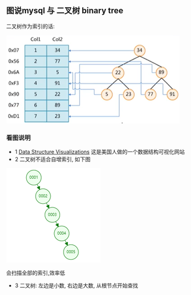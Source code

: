 ## 图说mysql 与 二叉树 binary tree

二叉树作为索引的话:

![binary tree](/pic/mysql/binary-tree.png)

### 看图说明

- 1 [Data Structure Visualizations](https://www.cs.usfca.edu/~galles/visualization/Algorithms.html) 这是美国人做的一个数据结构可视化网站
- 2 二叉树不适合自增索引, 如下图

![auto increment](/pic/mysql/binary-tree-auto-increment.png)

会扫描全部的索引,效率低

- 3 二叉树: 左边是小数, 右边是大数, 从根节点开始查找

